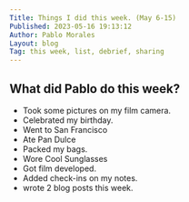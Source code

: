 ```yaml
---
Title: Things I did this week. (May 6-15)
Published: 2023-05-16 19:13:12
Author: Pablo Morales
Layout: blog
Tag: this week, list, debrief, sharing
---
```


## What did Pablo do this week?
* Took some pictures on my film camera.
* Celebrated my birthday.
* Went to San Francisco
* Ate Pan Dulce
* Packed my bags.
* Wore Cool Sunglasses
* Got film developed.
* Added check-ins on my notes.
* wrote 2 blog posts this week. 
